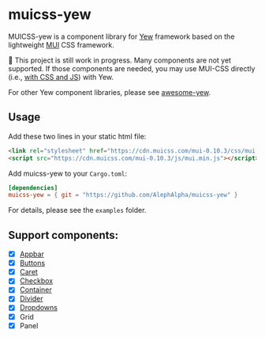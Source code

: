 # muicss-yew

MUICSS-yew is a component library for [Yew](https://yew.rs) framework based on the lightweight [MUI](https://www.muicss.com/) CSS framework.

:construction: This project is still work in progress. Many components are not yet supported. If those components are needed, you may use MUI-CSS directly (i.e., [with CSS and JS](https://www.muicss.com/docs/v1/css-js/boilerplate-html)) with Yew.

For other Yew component libraries, please see [awesome-yew](https://github.com/jetli/awesome-yew#component-libraries).

## Usage

Add these two lines in your static html file:

```html
<link rel="stylesheet" href="https://cdn.muicss.com/mui-0.10.3/css/mui.min.css" />
<script src="https://cdn.muicss.com/mui-0.10.3/js/mui.min.js"></script>
```

Add muicss-yew to your `Cargo.toml`:

```toml
[dependencies]
muicss-yew = { git = "https://github.com/AlephAlpha/muicss-yew" }
```

For details, please see the `examples` folder.

## Support components:

- [x] [Appbar](https://alephalpha.github.io/muicss-yew/#appbar)
- [x] [Buttons](https://alephalpha.github.io/muicss-yew/#buttons)
- [x] [Caret](https://alephalpha.github.io/muicss-yew/#caret)
- [x] [Checkbox](https://alephalpha.github.io/muicss-yew/#checkbox)
- [x] [Container](https://alephalpha.github.io/muicss-yew/#container)
- [x] [Divider](https://alephalpha.github.io/muicss-yew/#divider)
- [x] [Dropdowns](https://alephalpha.github.io/muicss-yew/#dropdowns)
- [x] Grid
- [x] Panel